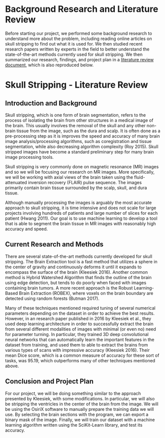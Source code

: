# Background Research and Literature Review

Before starting our project, we performed some background research to
understand more about the problem, including reading online articles on skull stripping
to find out what it is used for. We then studied recent research papers written
by experts in the field to better understand the state-of-the-art methods currently
used for skull stripping. We then summarized our research, findings, and project plan in
a [literature review document](public/lit_review.pdf), which is also reproduced below.

# Skull Stripping - Literature Review

## Introduction and Background

Skull stripping, which is one form of brain segmentation, refers to the process of 
isolating the brain from other structures in a medical image of the brain. This usually 
involves the removal of the skull and any other non-brain tissue from the image, 
such as the dura and scalp. It is often done as a pre-processing step as it is improves 
the speed and accuracy of many brain image analysis/processing algorithms, such as 
coregistration and tissue segmentation, while also decreasing algorithm 
complexity (Roy 2015). Skull stripped images have become a standard preliminary 
step for many brain image processing tools. 

Skull stripping is very commonly done on magnetic resonance (MR) images and so we will
be focusing our research on MR images. More specifically, we will be working with axial
views of the brain taken using the fluid-attenuated inversion recovery (FLAIR) pulse 
sequence. The images primarily contain brain tissue surrounded by the scalp, skull, and 
dura tissue.
 
Although manually processing the images is arguably the most accurate approach to skull 
stripping, it is time intensive and does not scale for large projects involving hundreds 
of patients and large number of slices for each patient (Hwang 2011). Our goal is to use 
machine learning to develop a tool that is able to segment the brain tissue in MR images 
with reasonably high accuracy and speed. 

## Current Research and Methods

There are several state-of-the-art methods currently developed for skull stripping. 
The Brain Extraction tool is a fast method that utilizes a sphere in the center of 
gravity and continuously deforms it until it expands to encompass the surface of the 
brain (Kleesiek 2016). Another common method is Hybrid Watershed Algorithm that finds 
the outline of the brain using edge detection, but tends to do poorly when faced with 
images containing brain tumors. A more recent approach is the Robust Learning-Based 
Brain Extraction (ROBEX), where voxels on the brain boundary are detected using random 
forests (Butman 2017).

Many of these techniques mentioned required tuning of several numerical parameters 
depending on the dataset in order to achieve the best results. However, in an research 
paper published in 2016 by Kleesiek et al., they used deep learning architecture in 
order to successfully extract the brain from several different modalities of images 
with minimal (or even no) need for parameter turning. In particular, they trained 3D 
deep convolutional neural networks that can automatically learn the important features 
in the dataset from training, and used them to able to extract the brains from various 
types of scans with impressive accuracy (Kleesiek 2016). Their mean Dice score, which 
is a common measure of accuracy for these sort of tasks, was 95.19, which outperforms 
many of other techniques mentioned above.

## Conclusion and Project Plan

For our project, we will be doing something similar to the approach presented by 
Kleesiek, with some modifications. In particular, we will also be stripping the 
ventricles in the center of the brain from the image. We will be using the OsiriX 
software to manually prepare the training data we will use. By selecting the brain 
sections with the program, we can export a binary mask of the image. Finally, we will 
train our dataset with a machine learning algorithm written using the SciKit-Learn library, and test its accuracy. 